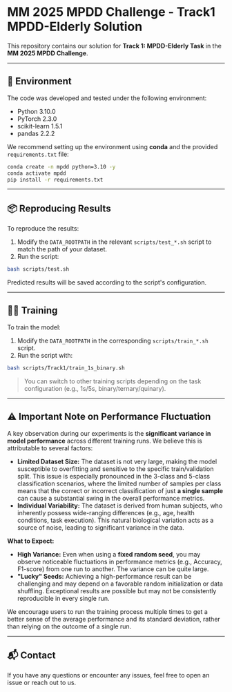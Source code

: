 # MM 2025 MPDD Challenge - Track1 MPDD-Elderly Solution

This repository contains our solution for **Track 1: MPDD-Elderly Task** in the **MM 2025 MPDD Challenge**.

---

## 🔧 Environment

The code was developed and tested under the following environment:

- Python 3.10.0
- PyTorch 2.3.0
- scikit-learn 1.5.1
- pandas 2.2.2

We recommend setting up the environment using **conda** and the provided `requirements.txt` file:

```bash
conda create -n mpdd python=3.10 -y
conda activate mpdd
pip install -r requirements.txt
```

---

## 📦 Reproducing Results

To reproduce the results:

1. Modify the `DATA_ROOTPATH` in the relevant `scripts/test_*.sh` script to match the path of your dataset.
2. Run the script:

```bash
bash scripts/test.sh
```

Predicted results will be saved according to the script's configuration.

---

## 🏋️‍♂️ Training

To train the model:

1. Modify the `DATA_ROOTPATH` in the corresponding `scripts/train_*.sh` script.
2. Run the script with:

```bash
bash scripts/Track1/train_1s_binary.sh
```

> You can switch to other training scripts depending on the task configuration (e.g., 1s/5s, binary/ternary/quinary).

---

## ⚠️ Important Note on Performance Fluctuation

A key observation during our experiments is the **significant variance in model performance** across different training runs. We believe this is attributable to several factors:

* **Limited Dataset Size:** The dataset is not very large, making the model susceptible to overfitting and sensitive to the specific train/validation split. This issue is especially pronounced in the 3-class and 5-class classification scenarios, where the limited number of samples per class means that the correct or incorrect classification of just **a single sample** can cause a substantial swing in the overall performance metrics.
* **Individual Variability:** The dataset is derived from human subjects, who inherently possess wide-ranging differences (e.g., age, health conditions, task execution). This natural biological variation acts as a source of noise, leading to significant variance in the data.

**What to Expect:**

* **High Variance:** Even when using a **fixed random seed**, you may observe noticeable fluctuations in performance metrics (e.g., Accuracy, F1-score) from one run to another. The variance can be quite large.
* **"Lucky" Seeds:** Achieving a high-performance result can be challenging and may depend on a favorable random initialization or data shuffling. Exceptional results are possible but may not be consistently reproducible in every single run.

We encourage users to run the training process multiple times to get a better sense of the average performance and its standard deviation, rather than relying on the outcome of a single run.

---

## 📬 Contact

If you have any questions or encounter any issues, feel free to open an issue or reach out to us.


